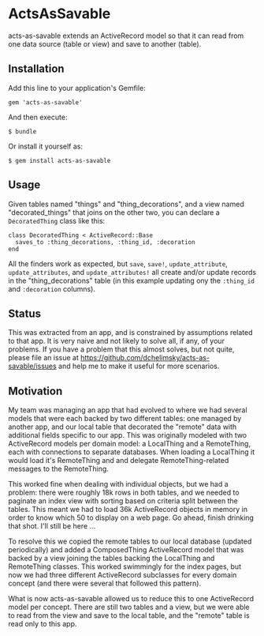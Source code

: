 # ActsAsSavable

acts-as-savable extends an ActiveRecord model so that it can read from one data
source (table or view) and save to another (table).

## Installation

Add this line to your application's Gemfile:

    gem 'acts-as-savable'

And then execute:

    $ bundle

Or install it yourself as:

    $ gem install acts-as-savable

## Usage

Given tables named "things" and "thing_decorations", and a view named
"decorated_things" that joins on the other two, you can declare a
`DecoratedThing` class like this:

    class DecoratedThing < ActiveRecord::Base
      saves_to :thing_decorations, :thing_id, :decoration
    end

All the finders work as expected, but `save`, `save!`, `update_attribute`,
`update_attributes`, and `update_attributes!` all create and/or update records
in the "thing_decorations" table (in this example updating ony the `:thing_id`
and `:decoration` columns).

## Status

This was extracted from an app, and is constrained by assumptions related to
that app. It is very naive and not likely to solve all, if any, of your
problems. If you have a problem that this almost solves, but not quite, please
file an issue at https://github.com/dchelimsky/acts-as-savable/issues and help
me to make it useful for more scenarios.

## Motivation

My team was managing an app that had evolved to where we had several models
that were each backed by two different tables: one managed by another app, and
our local table that decorated the "remote" data with additional fields
specific to our app. This was originally modeled with two ActiveRecord models
per domain model: a LocalThing and a RemoteThing, each with connections to
separate databases. When loading a LocalThing it would load it's RemoteThing
and and delegate RemoteThing-related messages to the RemoteThing.

This worked fine when dealing with individual objects, but we had a problem:
there were roughly 18k rows in both tables, and we needed to paginate an index
view with sorting based on criteria split between the tables. This meant we had
to load 36k ActiveRecord objects in memory in order to know which 50 to display
on a web page. Go ahead, finish drinking that shot. I'll still be here ...

To resolve this we copied the remote tables to our local database (updated
periodically) and added a ComposedThing ActiveRecord model that was backed by a
view joining the tables backing the LocalThing and RemoteThing classes. This
worked swimmingly for the index pages, but now we had three different
ActiveRecord subclasses for every domain concept (and there were several that
followed this pattern).

What is now acts-as-savable allowed us to reduce this to one ActiveRecord model
per concept. There are still two tables and a view, but we were able to read
from the view and save to the local table, and the "remote" table is read only
to this app.
